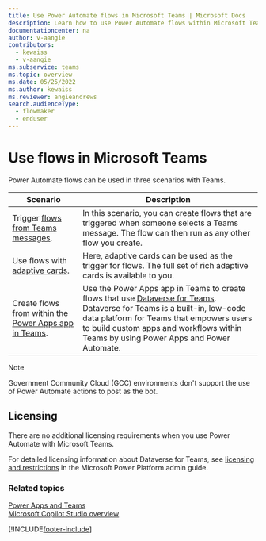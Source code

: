 ```yaml
---
title: Use Power Automate flows in Microsoft Teams | Microsoft Docs
description: Learn how to use Power Automate flows within Microsoft Teams.
documentationcenter: na
author: v-aangie
contributors:
  - kewaiss
  - v-aangie
ms.subservice: teams
ms.topic: overview
ms.date: 05/25/2022
ms.author: kewaiss
ms.reviewer: angieandrews
search.audienceType: 
  - flowmaker
  - enduser
---
```


# Use flows in Microsoft Teams

Power Automate flows can be used in three scenarios with Teams.

Scenario|Description
--------|-------
Trigger [flows from Teams messages](../trigger-flow-teams-message.md).| In this scenario, you can create flows that are triggered when someone selects a Teams message. The flow can then run as any other flow you create.
Use flows with [adaptive cards](../create-adaptive-cards.md).| Here, adaptive cards can be used as the trigger for flows. The full set of rich adaptive cards is available to you.
Create flows from within the [Power Apps app in Teams](./create-flows-power-apps-app.md).|Use the Power Apps app in Teams to create flows that use [Dataverse for Teams](/power-apps/teams/overview-data-platform). Dataverse for Teams is a built-in, low-code data platform for Teams that empowers users to build custom apps and workflows within Teams by using Power Apps and Power Automate.

> [!NOTE]
> Government Community Cloud (GCC) environments don't support the use of Power Automate actions to post as the bot.

## Licensing

There are no additional licensing requirements when you use Power Automate with Microsoft Teams.

For detailed licensing information about Dataverse for Teams, see [licensing and restrictions](/power-platform/admin/about-teams-environment?branch=teams-preview#licensing-and-restrictions) in the Microsoft Power Platform admin guide.

### Related topics

[Power Apps and Teams](/powerapps/teams/overview)<br/>
[Microsoft Copilot Studio overview](https://aka.ms/pva-teams-docs)


[!INCLUDE[footer-include](../includes/footer-banner.md)]
